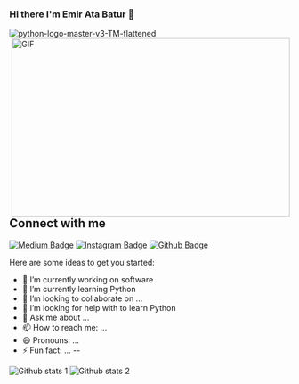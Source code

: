 ### Hi there I'm Emir Ata Batur 👋
![python-logo-master-v3-TM-flattened](https://user-images.githubusercontent.com/123972519/216711450-1e440451-a482-4f38-a782-a1264a8dbd0e.png)
<img align="right" alt="GIF" src="[https://github.com/abhisheknaiidu/abhisheknaiidu/blob/master/code.gif?raw=true](https://www.google.com/url?sa=i&url=https%3A%2F%2Fgifer.com%2Fen%2F2Hs0&psig=AOvVaw2GHJC6Vf2CYbsQv7a_Q3RI&ust=1675545396095000&source=images&cd=vfe&ved=0CA8QjRxqFwoTCLjcnJSj-vwCFQAAAAAdAAAAABAc)" width="500" height="320" />


## Connect with me 

[![Medium Badge](https://img.shields.io/badge/-Medium-757575?style=flat-quare&labelColor=757575&logo=Medium&logoColor=white&link=link)](https://medium.com/@ataemir05)
[![Instagram Badge](https://img.shields.io/badge/-Instagram-C13584?style=flat-quare&labelColor=C13584&logo=instagram&logoColor=white&link=link)](https://www.instagram.com/ataemr16/) 
[![Github Badge](https://img.shields.io/badge/-Github-000?style=quare&labelColor=000&logo=Github&logoColor=white&link=link)](https://github.com/ataemr07) 


Here are some ideas to get you started:

- 🔭 I’m currently working on software
- 🌱 I’m currently learning Python
- 👯 I’m looking to collaborate on ...
- 🤔 I’m looking for help with to learn Python 
- 💬 Ask me about ...
- 📫 How to reach me: ...
- 😄 Pronouns: ...
- ⚡ Fun fact: ...
--

![Github stats 1](https://github-readme-stats.vercel.app/api?username=ataemr07&show_icons=true&theme=gradient) 
![Github stats 2](https://github-readme-stats.vercel.app/api?username=ataemr07&show_icons=true&theme=radical)


